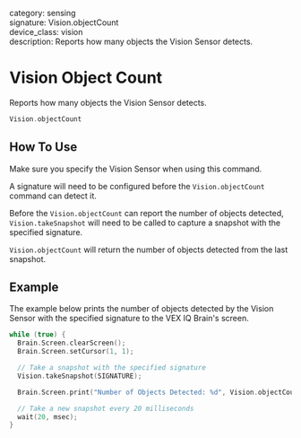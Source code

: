 category: sensing  
signature: Vision.objectCount  
device_class: vision  
description: Reports how many objects the Vision Sensor detects. 

# Vision Object Count

Reports how many objects the Vision Sensor detects. 

```cpp
Vision.objectCount
```

## How To Use

Make sure you specify the Vision Sensor when using this command. 

A signature will need to be configured before the `Vision.objectCount` command can detect it.

Before the `Vision.objectCount` can report the number of objects detected, `Vision.takeSnapshot` will need to be called to capture a snapshot with the specified signature.

`Vision.objectCount` will return the number of objects detected from the last snapshot.

## Example

The example below prints the number of objects detected by the Vision Sensor with the specified signature to the VEX IQ Brain's screen.

```cpp
while (true) {
  Brain.Screen.clearScreen();
  Brain.Screen.setCursor(1, 1);

  // Take a snapshot with the specified signature
  Vision.takeSnapshot(SIGNATURE);

  Brain.Screen.print("Number of Objects Detected: %d", Vision.objectCount);

  // Take a new snapshot every 20 milliseconds
  wait(20, msec);
}
```

<advanced>
</advanced>
